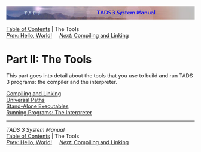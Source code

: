 ---
---
<div class="topbar">

<img src="topbar.jpg" data-border="0" />

</div>

<div class="nav">

<a href="toc.html" class="nav">Table of Contents</a> \| The Tools  
<span class="navnp"><a href="hello.html" class="nav"><em>Prev:</em> Hello, World!</a>
   
<a href="build.html" class="nav"><em>Next:</em> Compiling and Linking</a>
    </span>

</div>

<div class="main">

# Part II: The Tools

This part goes into detail about the tools that you use to build and run
TADS 3 programs: the compiler and the interpreter.

<div class="sectoc">

[Compiling and Linking](build.html)  
[Universal Paths](univpath.html)  
[Stand-Alone Executables](aloneexe.html)  
[Running Programs: The Interpreter](terp.html)  

</div>

</div>

------------------------------------------------------------------------

<div class="navb">

*TADS 3 System Manual*  
<a href="toc.html" class="nav">Table of Contents</a> \| The Tools  
<span class="navnp"><a href="hello.html" class="nav"><em>Prev:</em> Hello, World!</a>
   
<a href="build.html" class="nav"><em>Next:</em> Compiling and Linking</a>
    </span>

</div>
